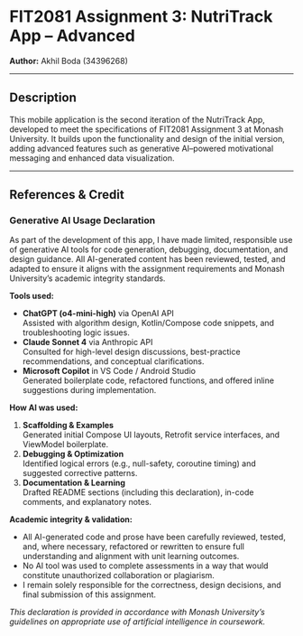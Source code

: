 # FIT2081 Assignment 3: NutriTrack App – Advanced

**Author:** Akhil Boda (34396268)

---

## Description

This mobile application is the second iteration of the NutriTrack App, developed to meet the specifications of FIT2081 Assignment 3 at Monash University. It builds upon the functionality and design of the initial version, adding advanced features such as generative AI–powered motivational messaging and enhanced data visualization.

---

## References & Credit

### Generative AI Usage Declaration

As part of the development of this app, I have made limited, responsible use of generative AI tools for code generation, debugging, documentation, and design guidance. All AI-generated content has been reviewed, tested, and adapted to ensure it aligns with the assignment requirements and Monash University’s academic integrity standards.

**Tools used:**
- **ChatGPT (o4-mini-high)** via OpenAI API  
  Assisted with algorithm design, Kotlin/Compose code snippets, and troubleshooting logic issues.
- **Claude Sonnet 4** via Anthropic API  
  Consulted for high-level design discussions, best-practice recommendations, and conceptual clarifications.
- **Microsoft Copilot** in VS Code / Android Studio  
  Generated boilerplate code, refactored functions, and offered inline suggestions during implementation.

**How AI was used:**
1. **Scaffolding & Examples**  
   Generated initial Compose UI layouts, Retrofit service interfaces, and ViewModel boilerplate.
2. **Debugging & Optimization**  
   Identified logical errors (e.g., null-safety, coroutine timing) and suggested corrective patterns.
3. **Documentation & Learning**  
   Drafted README sections (including this declaration), in-code comments, and explanatory notes.

**Academic integrity & validation:**
- All AI-generated code and prose have been carefully reviewed, tested, and, where necessary, refactored or rewritten to ensure full understanding and alignment with unit learning outcomes.
- No AI tool was used to complete assessments in a way that would constitute unauthorized collaboration or plagiarism.
- I remain solely responsible for the correctness, design decisions, and final submission of this assignment.

*This declaration is provided in accordance with Monash University’s guidelines on appropriate use of artificial intelligence in coursework.*
